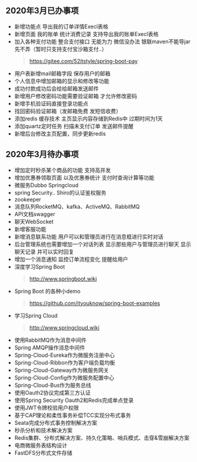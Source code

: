 ## 2020年3月已办事项
- 新增功能点 导出我的订单详情Execl表格 
- 新增页面 我的账单 统计消费记录 支持导出我的账单Execl表格
- 加入各种支付功能 整合支付接口 
   无能为力 微信没办法 银联maven不能导jar先不弄（暂时只支持支付宝沙箱支付..）
    >https://gitee.com/52itstyle/spring-boot-pay
- 用户表新增mail邮箱字段 保存用户的邮箱
- 个人信息中增加邮箱的显示和修改等功能
- 成功付款成功后会给给邮箱发送邮件
- 新增用户修改密码功能需要验证邮箱 才允许修改密码
- 新增手机验证码直接登录功能点
- 找回密码验证邮箱（发邮箱免费 发短信收费）
- 添加redis 缓存技术 主页显示内容存储到Redis中 过期时间为1天
- 添加quartz定时任务 扫描未支付订单 发送邮件提醒
- 新增后台修改主页配置，同步更新redis
## 2020年3月待办事项
- 增加定时秒杀某个商品的功能 支持高并发
- 增加优惠券领取页面 以及优惠券统计 支付时查询计算等功能
- 微服务Dubbo Springcloud
- spring Security.. Shiro的认证鉴权服务
-  zookeeper
- 消息队列RocketMQ、kafka、ActiveMQ、RabbitMQ
- API文档swagger
- 聊天WebSocket
- 新增客服功能 
- 新增消息联系功能 用户可以和管理员进行在消息框进行实时对话 
- 后台管理系统也需要增加一个对话列表 显示那些用户与管理员进行聊天 显示聊天记录 并可以实时回复
- 增加一个消息通知 监控订单流程变化 提醒给用户
- 深度学习Spring Boot 
    >http://www.springboot.wiki
- Spring Boot 的各种小demo 
    >https://github.com/ityouknow/spring-boot-examples
- 学习Spring Cloud 
    >http://www.springcloud.wiki
- 使用RabbitMQ作为消息中间件
- Spring AMQP操作消息中间件
- Spring-Cloud-Eureka作为微服务注册中心
- Spring-Cloud-Ribbon作为客户端负载均衡
- Spring-Cloud-Gateway作为微服务网关
- Spring-Cloud-Config作为微服务配置中心
- Spring-Cloud-Bus作为服务总线
- 使用Oauth2协议完成第三方认证
- 使用Spring Security Oauth2和Redis完成单点登录
- 使用JWT令牌校验用户权限
- 基于CAP理论和柔性事务补偿TCC实现分布式事务
- Seata完成分布式事务控制解决方案
- 秒杀分析和技术解决方案
- Redis集群、分布式解决方案、持久化策略、哨兵模式、击穿&雪崩解决方案
- 电商微服务表结构设计
- FastDFS分布式文件存储

